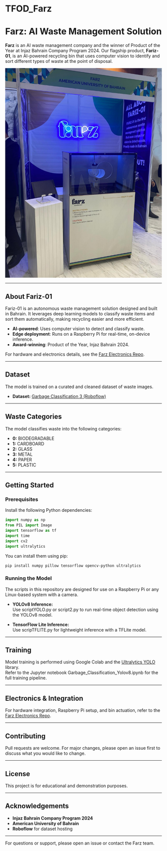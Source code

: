 # TFOD_Farz

# Farz: AI Waste Management Solution

**Farz** is an AI waste management company and the winner of Product of the Year at Injaz Bahrain Company Program 2024. Our flagship product, **Fariz-01**, is an AI-powered recycling bin that uses computer vision to identify and sort different types of waste at the point of disposal.

![Fariz-01 at Injaz Bahrain](./resources/farz.jpeg)

---

## About Fariz-01

Fariz-01 is an autonomous waste management solution designed and built in Bahrain. It leverages deep learning models to classify waste items and sort them automatically, making recycling easier and more efficient.

- **AI-powered**: Uses computer vision to detect and classify waste.
- **Edge deployment**: Runs on a Raspberry Pi for real-time, on-device inference.
- **Award-winning**: Product of the Year, Injaz Bahrain 2024.

For hardware and electronics details, see the [Farz Electronics Repo](https://github.com/imrun10/farz).

---

## Dataset

The model is trained on a curated and cleaned dataset of waste images.  
- **Dataset:** [Garbage Classification 3 (Roboflow)](https://universe.roboflow.com/material-identification/garbage-classification-3/dataset/2)

---

## Waste Categories

The model classifies waste into the following categories:
- **0:** BIODEGRADABLE
- **1:** CARDBOARD
- **2:** GLASS
- **3:** METAL
- **4:** PAPER
- **5:** PLASTIC

---

## Getting Started

### Prerequisites

Install the following Python dependencies:

```python
import numpy as np
from PIL import Image
import tensorflow as tf
import time
import cv2
import ultralytics
```

You can install them using pip:

```sh
pip install numpy pillow tensorflow opencv-python ultralytics
```

### Running the Model

The scripts in this repository are designed for use on a Raspberry Pi or any Linux-based system with a camera.

- **YOLOv8 Inference:**  
  Use scriptYOLO.py or script2.py to run real-time object detection using the YOLOv8 model.

- **TensorFlow Lite Inference:**  
  Use scripTFLITE.py for lightweight inference with a TFLite model.

---

## Training

Model training is performed using Google Colab and the [Ultralytics YOLO](https://docs.ultralytics.com/) library.  
Refer to the Jupyter notebook Garbage_Classification_Yolov8.ipynb for the full training pipeline.

---

## Electronics & Integration

For hardware integration, Raspberry Pi setup, and bin actuation, refer to the [Farz Electronics Repo](https://github.com/imrun10/farz).

---

## Contributing

Pull requests are welcome. For major changes, please open an issue first to discuss what you would like to change.

---

## License

This project is for educational and demonstration purposes.

---

## Acknowledgements

- **Injaz Bahrain Company Program 2024**
- **American University of Bahrain**
- **Roboflow** for dataset hosting

---

For questions or support, please open an issue or contact the Farz team.
